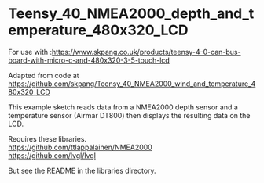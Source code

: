 # Teensy_40_NMEA2000_depth_and_temperature_480x320_LCD
 

For use with :https://www.skpang.co.uk/products/teensy-4-0-can-bus-board-with-micro-c-and-480x320-3-5-touch-lcd

Adapted from code at https://github.com/skpang/Teensy_40_NMEA2000_wind_and_temperature_480x320_LCD

This example sketch reads data from a NMEA2000 depth sensor and a
temperature sensor (Airmar DT800) then displays the resulting data on the LCD.

Requires these libraries.<br> 
https://github.com/ttlappalainen/NMEA2000<br>
https://github.com/lvgl/lvgl

But see the README in the libraries directory.

